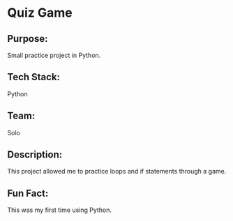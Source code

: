 # Quiz Game

## Purpose:
Small practice project in Python. 
## Tech Stack:
Python
## Team:
Solo
## Description:
This project allowed me to practice loops and if statements through a game.
## Fun Fact:
This was my first time using Python.

